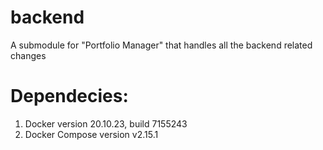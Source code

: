 # backend
A submodule for "Portfolio Manager" that handles all the backend related changes 

# Dependecies:
1. Docker version 20.10.23, build 7155243
2. Docker Compose version v2.15.1

